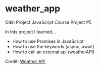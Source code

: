 # weather_app
Odin Project JavaScript Course Project #5

In this project I learned...
- How to use Promises in JavaScript
- How to use the keywords (async, await)
- How to call an external api (weatherAPI)


Credit:
[Weather API]('https://www.weatherapi.com')